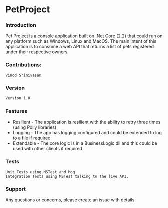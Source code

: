 # PetProject



<h3>Introduction</h3>

Pet Project is a console application built on .Net Core (2.2) that could run on any platform such as Windows, Linux and MacOS.
The main intent of this application is to consume a web API that returns a list of pets registered under their respective owners.

<h3>Contributions:</h3>

    Vinod Srinivasan

<h3>Version</h3>

    Version 1.0

<h3>Features</h3>
<ul>
    <li>Resilient - The  application is resilient with the ability to retry three times (using Polly libraries) </li>
    <li>Logging - The app has logging configured and could be extended to log to a file if required</li>
    <li>Extendable - The core logic is in a BusinessLogic dll and this could be used with other clients if required</li>
</ul>

<h3>Tests</h3>

    Unit Tests using MSTest and Moq
    Integration Tests using MSTest talking to the live API.

<h3>Support</h3>
    Any questions or concerns, please create an issue with details.
